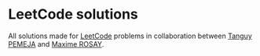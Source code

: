 # LeetCode solutions
All solutions made for [LeetCode](https://leetcode.com/) problems in collaboration between [Tanguy PEMEJA](https://github.com/tpemeja) and [Maxime ROSAY](https://github.com/Miaouf).
